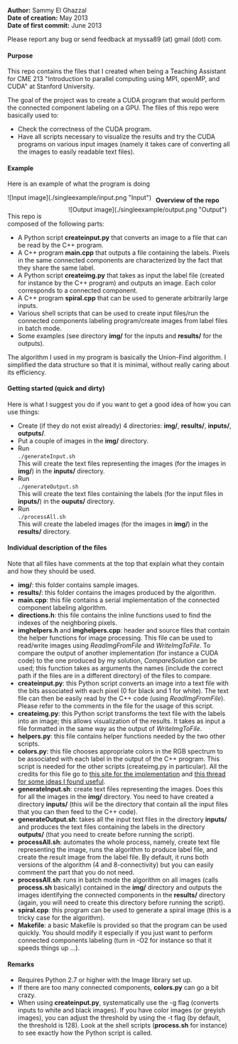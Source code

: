**Author:** Sammy El Ghazzal  
**Date of creation:** May 2013  
**Date of first commit:** June 2013  

Please report any bug or send feedback at myssa89 (at) gmail (dot) com.  

#### Purpose  

This repo contains the files that I created when being a Teaching Assistant for CME 213 "Introduction to parallel computing using MPI, openMP, and CUDA" at Stanford University. 

The goal of the project was to create a CUDA program that would perform the connected component labeling on a GPU. The files of this repo were basically used to: 
* Check the correctness of the CUDA program.
* Have all scripts necessary to visualize the results and try the CUDA programs on various input images (namely it takes care of converting all the images to easily readable text files).

#### Example

Here is an example of what the program is doing
<div style="float:left; margin: 0px 10px 10px 0px" markdown="1">
  ![Input image](./singleexample/input.png "Input")
</div>
<div style="float:right; margin: 0px 10px 10px 0px" markdown="1">
  ![Output image](./singleexample/output.png "Output")
</div>

#### Overview of the repo

This repo is composed of the following parts: 
* A Python script **createinput.py** that converts an image to a file that can be read by the C++ program.
* A C++ program **main.cpp** that outputs a file containing the labels. Pixels in the same connected components are characterized by the fact that they share the same label. 
* A Python script **createimg.py** that takes as input the label file (created for instance by the C++ program) and outputs an image. Each color corresponds to a connected component.
* A C++ program **spiral.cpp** that can be used to generate arbitrarily large inputs. 
* Various shell scripts that can be used to create input files/run the connected components labeling program/create images from label files in batch mode.
* Some examples (see directory **img/** for the inputs and **results/** for the outputs).

The algorithm I used in my program is basically the Union-Find algorithm. I simplified the data structure so that it is minimal, without really caring about its efficiency.

#### Getting started (quick and dirty)

Here is what I suggest you do if you want to get a good idea of how you can use things:
* Create (if they do not exist already) 4 directories: **img/**, **results/**, **inputs/**, **outputs/**.
* Put a couple of images in the **img/** directory.
* Run   
`./generateInput.sh`  
This will create the text files representing the images (for the images in **img/**) in the **inputs/** directory.
* Run  
`./generateOutput.sh`  
This will create the text files containing the labels (for the input files in **inputs/**) in the **ouputs/** directory.
* Run  
 `./processAll.sh`  
 This will create the labeled images (for the images in **img/**) in the **results/** directory. 

#### Individual description of the files

Note that all files have comments at the top that explain what they contain and how they should be used. 

* **img/**: this folder contains sample images.
* **results/**: this folder contains the images produced by the algorithm.
* **main.cpp**: this file contains a serial implementation of the connected component labeling algorithm.
* **directions.h**: this file contains the inline functions used to find the indexes of the neighboring pixels.
* **imghelpers.h** and **imghelpers.cpp**: header and source files that contain the helper functions for image processing. This file can be used to read/write images using *ReadImgFromFile* and *WriteImgToFile*. To compare the output of another implementation (for instance a CUDA code) to the one produced by my solution, *CompareSolution* can be used; this function takes as arguments the names (include the correct path if the files are in a different directory) of the files to compare. 
* **createinput.py**: this Python script converts an image into a text file with the bits associated with each pixel (0 for black and 1 for white). The text file can then be easily read by the C++ code (using *ReadImgFromFile*). Please refer to the comments 
in the file for the usage of this script. 
* **createimg.py**: this Python script transforms the text file with the labels into an image; this allows visualization of the results. It takes as input a file formatted in the same way as the output of *WriteImgToFile*. 
* **helpers.py**: this file contains helper functions needed by the two other scripts. 
* **colors.py**: this file chooses appropriate colors in the RGB spectrum to be associated with each label in the output of the C++ program. This script is needed for the other scripts (createimg.py in particular). All the credits for this file go to [this site for the implementation](http://www.8bitrobot.com/wp-content/uploads/2011/09/colorgen.txt) and [this thread for some ideas I found useful](http://stackoverflow.com/questions/4296249/how-do-i-convert-a-hex-triplet-to-an-rgb-tuple-and-back).
* **generateInput.sh**: create text files representing the images. Does this for all the images in the **img/** directory. You need to have created a directory **inputs/** (this will be the directory that contain all the input files that you can then feed to the C++ code). 
* **generateOutput.sh**: takes all the input text files in the directory **inputs/** and produces the text files containing the labels in the directory **outputs/** (that you need to create before running the script). 
* **processAll.sh**: automates the whole process, namely, create text file representing the image, runs the algorithm to produce label file, and create the result image from the label file. By default, it runs both versions of the algorithm (4 and 8-connectivity) but you can easily comment the part that you do not need. 
* **processAll.sh**: runs in batch mode the algorithm on all images (calls **process.sh** basically) contained in the **img/** directory and outputs the images identifying the connected components in the **results/** directory (again, you will need to create this directory before running the script). 
* **spiral.cpp**: this program can be used to generate a spiral image (this is a tricky case for the algorithm).
* **Makefile**: a basic Makefile is provided so that the program can be used quickly. You should modify it especially if you just want to perform connected components labeling (turn in -O2 for instance so that it speeds things up ...).

#### Remarks  
* Requires Python 2.7 or higher with the Image library set up. 
* If there are too many connected components, **colors.py** can go a bit crazy. 
* When using **createinput.py**, systematically use the -g flag (converts inputs to white and black images). If you have color images (or greyish images), you can adjust the threshold by using the -t flag (by default, the threshold is 128). Look at the shell scripts (**process.sh** for instance) to see exactly how the Python script is called.
